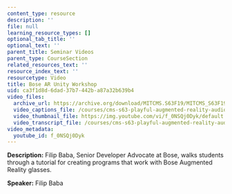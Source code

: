 ```yaml
---
content_type: resource
description: ''
file: null
learning_resource_types: []
optional_tab_title: ''
optional_text: ''
parent_title: Seminar Videos
parent_type: CourseSection
related_resources_text: ''
resource_index_text: ''
resourcetype: Video
title: Bose AR Unity Workshop
uid: ca3f1d8d-6dad-37b7-442b-a87a32b639b4
video_files:
  archive_url: https://archive.org/download/MITCMS.S63F19/MITCMS_S63F19_Bose_AR_Unity_300k.mp4
  video_captions_file: /courses/cms-s63-playful-augmented-reality-audio-design-exploration-fall-2019/ac8f0b8c12595afbb84a8be1e522ed48_f_0NSQj0Dyk.vtt
  video_thumbnail_file: https://img.youtube.com/vi/f_0NSQj0Dyk/default.jpg
  video_transcript_file: /courses/cms-s63-playful-augmented-reality-audio-design-exploration-fall-2019/01db9ad03b12a13b00f3e5f5076e3ab4_f_0NSQj0Dyk.pdf
video_metadata:
  youtube_id: f_0NSQj0Dyk
---
```


**Description:** Filip Baba, Senior Developer Advocate at Bose, walks students through a tutorial for creating programs that work with Bose Augmented Reality glasses.

**Speaker:** Filip Baba